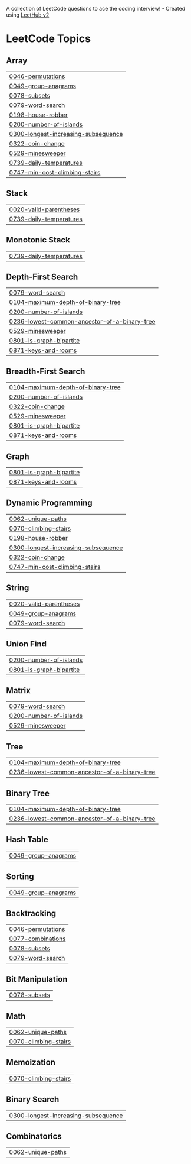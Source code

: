 A collection of LeetCode questions to ace the coding interview! - Created using [LeetHub v2](https://github.com/arunbhardwaj/LeetHub-2.0)
<!---LeetCode Topics Start-->
# LeetCode Topics
## Array
|  |
| ------- |
| [0046-permutations](https://github.com/cherryiJuice/leet_code/tree/master/0046-permutations) |
| [0049-group-anagrams](https://github.com/cherryiJuice/leet_code/tree/master/0049-group-anagrams) |
| [0078-subsets](https://github.com/cherryiJuice/leet_code/tree/master/0078-subsets) |
| [0079-word-search](https://github.com/cherryiJuice/leet_code/tree/master/0079-word-search) |
| [0198-house-robber](https://github.com/cherryiJuice/leet_code/tree/master/0198-house-robber) |
| [0200-number-of-islands](https://github.com/cherryiJuice/leet_code/tree/master/0200-number-of-islands) |
| [0300-longest-increasing-subsequence](https://github.com/cherryiJuice/leet_code/tree/master/0300-longest-increasing-subsequence) |
| [0322-coin-change](https://github.com/cherryiJuice/leet_code/tree/master/0322-coin-change) |
| [0529-minesweeper](https://github.com/cherryiJuice/leet_code/tree/master/0529-minesweeper) |
| [0739-daily-temperatures](https://github.com/cherryiJuice/leet_code/tree/master/0739-daily-temperatures) |
| [0747-min-cost-climbing-stairs](https://github.com/cherryiJuice/leet_code/tree/master/0747-min-cost-climbing-stairs) |
## Stack
|  |
| ------- |
| [0020-valid-parentheses](https://github.com/cherryiJuice/leet_code/tree/master/0020-valid-parentheses) |
| [0739-daily-temperatures](https://github.com/cherryiJuice/leet_code/tree/master/0739-daily-temperatures) |
## Monotonic Stack
|  |
| ------- |
| [0739-daily-temperatures](https://github.com/cherryiJuice/leet_code/tree/master/0739-daily-temperatures) |
## Depth-First Search
|  |
| ------- |
| [0079-word-search](https://github.com/cherryiJuice/leet_code/tree/master/0079-word-search) |
| [0104-maximum-depth-of-binary-tree](https://github.com/cherryiJuice/leet_code/tree/master/0104-maximum-depth-of-binary-tree) |
| [0200-number-of-islands](https://github.com/cherryiJuice/leet_code/tree/master/0200-number-of-islands) |
| [0236-lowest-common-ancestor-of-a-binary-tree](https://github.com/cherryiJuice/leet_code/tree/master/0236-lowest-common-ancestor-of-a-binary-tree) |
| [0529-minesweeper](https://github.com/cherryiJuice/leet_code/tree/master/0529-minesweeper) |
| [0801-is-graph-bipartite](https://github.com/cherryiJuice/leet_code/tree/master/0801-is-graph-bipartite) |
| [0871-keys-and-rooms](https://github.com/cherryiJuice/leet_code/tree/master/0871-keys-and-rooms) |
## Breadth-First Search
|  |
| ------- |
| [0104-maximum-depth-of-binary-tree](https://github.com/cherryiJuice/leet_code/tree/master/0104-maximum-depth-of-binary-tree) |
| [0200-number-of-islands](https://github.com/cherryiJuice/leet_code/tree/master/0200-number-of-islands) |
| [0322-coin-change](https://github.com/cherryiJuice/leet_code/tree/master/0322-coin-change) |
| [0529-minesweeper](https://github.com/cherryiJuice/leet_code/tree/master/0529-minesweeper) |
| [0801-is-graph-bipartite](https://github.com/cherryiJuice/leet_code/tree/master/0801-is-graph-bipartite) |
| [0871-keys-and-rooms](https://github.com/cherryiJuice/leet_code/tree/master/0871-keys-and-rooms) |
## Graph
|  |
| ------- |
| [0801-is-graph-bipartite](https://github.com/cherryiJuice/leet_code/tree/master/0801-is-graph-bipartite) |
| [0871-keys-and-rooms](https://github.com/cherryiJuice/leet_code/tree/master/0871-keys-and-rooms) |
## Dynamic Programming
|  |
| ------- |
| [0062-unique-paths](https://github.com/cherryiJuice/leet_code/tree/master/0062-unique-paths) |
| [0070-climbing-stairs](https://github.com/cherryiJuice/leet_code/tree/master/0070-climbing-stairs) |
| [0198-house-robber](https://github.com/cherryiJuice/leet_code/tree/master/0198-house-robber) |
| [0300-longest-increasing-subsequence](https://github.com/cherryiJuice/leet_code/tree/master/0300-longest-increasing-subsequence) |
| [0322-coin-change](https://github.com/cherryiJuice/leet_code/tree/master/0322-coin-change) |
| [0747-min-cost-climbing-stairs](https://github.com/cherryiJuice/leet_code/tree/master/0747-min-cost-climbing-stairs) |
## String
|  |
| ------- |
| [0020-valid-parentheses](https://github.com/cherryiJuice/leet_code/tree/master/0020-valid-parentheses) |
| [0049-group-anagrams](https://github.com/cherryiJuice/leet_code/tree/master/0049-group-anagrams) |
| [0079-word-search](https://github.com/cherryiJuice/leet_code/tree/master/0079-word-search) |
## Union Find
|  |
| ------- |
| [0200-number-of-islands](https://github.com/cherryiJuice/leet_code/tree/master/0200-number-of-islands) |
| [0801-is-graph-bipartite](https://github.com/cherryiJuice/leet_code/tree/master/0801-is-graph-bipartite) |
## Matrix
|  |
| ------- |
| [0079-word-search](https://github.com/cherryiJuice/leet_code/tree/master/0079-word-search) |
| [0200-number-of-islands](https://github.com/cherryiJuice/leet_code/tree/master/0200-number-of-islands) |
| [0529-minesweeper](https://github.com/cherryiJuice/leet_code/tree/master/0529-minesweeper) |
## Tree
|  |
| ------- |
| [0104-maximum-depth-of-binary-tree](https://github.com/cherryiJuice/leet_code/tree/master/0104-maximum-depth-of-binary-tree) |
| [0236-lowest-common-ancestor-of-a-binary-tree](https://github.com/cherryiJuice/leet_code/tree/master/0236-lowest-common-ancestor-of-a-binary-tree) |
## Binary Tree
|  |
| ------- |
| [0104-maximum-depth-of-binary-tree](https://github.com/cherryiJuice/leet_code/tree/master/0104-maximum-depth-of-binary-tree) |
| [0236-lowest-common-ancestor-of-a-binary-tree](https://github.com/cherryiJuice/leet_code/tree/master/0236-lowest-common-ancestor-of-a-binary-tree) |
## Hash Table
|  |
| ------- |
| [0049-group-anagrams](https://github.com/cherryiJuice/leet_code/tree/master/0049-group-anagrams) |
## Sorting
|  |
| ------- |
| [0049-group-anagrams](https://github.com/cherryiJuice/leet_code/tree/master/0049-group-anagrams) |
## Backtracking
|  |
| ------- |
| [0046-permutations](https://github.com/cherryiJuice/leet_code/tree/master/0046-permutations) |
| [0077-combinations](https://github.com/cherryiJuice/leet_code/tree/master/0077-combinations) |
| [0078-subsets](https://github.com/cherryiJuice/leet_code/tree/master/0078-subsets) |
| [0079-word-search](https://github.com/cherryiJuice/leet_code/tree/master/0079-word-search) |
## Bit Manipulation
|  |
| ------- |
| [0078-subsets](https://github.com/cherryiJuice/leet_code/tree/master/0078-subsets) |
## Math
|  |
| ------- |
| [0062-unique-paths](https://github.com/cherryiJuice/leet_code/tree/master/0062-unique-paths) |
| [0070-climbing-stairs](https://github.com/cherryiJuice/leet_code/tree/master/0070-climbing-stairs) |
## Memoization
|  |
| ------- |
| [0070-climbing-stairs](https://github.com/cherryiJuice/leet_code/tree/master/0070-climbing-stairs) |
## Binary Search
|  |
| ------- |
| [0300-longest-increasing-subsequence](https://github.com/cherryiJuice/leet_code/tree/master/0300-longest-increasing-subsequence) |
## Combinatorics
|  |
| ------- |
| [0062-unique-paths](https://github.com/cherryiJuice/leet_code/tree/master/0062-unique-paths) |
<!---LeetCode Topics End-->
